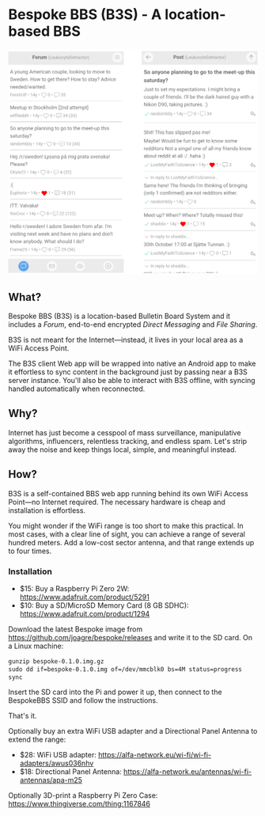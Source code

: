 # Bespoke BBS (B3S) - A location-based BBS

![Screenshots](doc/snapshots.png)

## What?

Bespoke BBS (B3S) is a location-based Bulletin Board System and it
includes a *Forum*, end-to-end encrypted *Direct Messaging* and *File
Sharing*.

B3S is not meant for the Internet—instead, it lives in your local area as
a WiFi Access Point.

The B3S client Web app will be wrapped into native an Android app to make
it effortless to sync content in the background just by passing near a
B3S server instance. You'll also be able to interact with B3S offline,
with syncing handled automatically when reconnected.

## Why?

Internet has just become a cesspool of mass surveillance, manipulative
algorithms, influencers, relentless tracking, and endless spam. Let's
strip away the noise and keep things local, simple, and meaningful
instead.

## How?

B3S is a self-contained BBS web app running behind its own WiFi Access
Point—no Internet required. The necessary hardware is cheap and
installation is effortless.

You might wonder if the WiFi range is too short to make this
practical. In most cases, with a clear line of sight, you can achieve
a range of several hundred meters. Add a low-cost sector antenna, and
that range extends up to four times.

### Installation

* $15: Buy a Raspberry Pi Zero 2W: https://www.adafruit.com/product/5291
* $10: Buy a SD/MicroSD Memory Card (8 GB SDHC):
  https://www.adafruit.com/product/1294

Download the latest Bespoke image from
https://github.com/joagre/bespoke/releases and write it to the SD
card. On a Linux machine:

```
gunzip bespoke-0.1.0.img.gz
sudo dd if=bespoke-0.1.0.img of=/dev/mmcblk0 bs=4M status=progress
sync
```

Insert the SD card into the Pi and power it up, then connect to the
BespokeBBS SSID and follow the instructions.

That's it.

Optionally buy an extra WiFi USB adapter and a Directional Panel
Antenna to extend the range:

* $28: WiFi USB adapter:
  https://alfa-network.eu/wi-fi/wi-fi-adapters/awus036nhv
* $18: Directional Panel Antenna:
  https://alfa-network.eu/antennas/wi-fi-antennas/apa-m25

Optionally 3D-print a Raspberry Pi Zero Case:
https://www.thingiverse.com/thing:1167846
